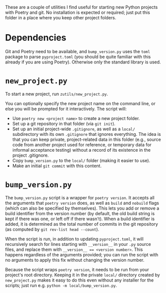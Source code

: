 These are a couple of utilities I find useful for starting new Python projects
with Poetry and git. No installation is expected or required; just put this folder in a place where you keep other project folders.

# Dependencies

Git and Poetry need to be available, and `bump_version.py` uses the `toml` package to parse `pyproject.toml` (you should be quite familiar with this already if you are using Poetry). Otherwise only the standard library is used.

# `new_project.py`

To start a new project, run `zutils/new_project.py`.

You can optionally specify the new project name on the command line, or else
you will be prompted for it interactively. The script will:

* Use `poetry new <project name>` to create a new project folder.
* Set up a git repository in that folder (via `git init`).
* Set up an initial project-wide `.gitignore`, as well as a `local/` subdirectory with its own `.gitignore` that ignores everything. The idea is that you can keep private, project-related data in this folder (e.g., source code from another project used for reference, or temporary data for informal acceptance testing) without a record of its existence in the project .gitignore.
* Copy `bump_version.py` to the `local/` folder (making it easier to use).
* Make an initial `git commit` with this content.


# `bump_version.py`

The `bump_version.py` script is a wrapper for `poetry version`. It accepts all the arguments that `poetry version` does, as well as `build` and `nobuild` flags (which can also be specified by themselves). This lets you add or remove a build identifier from the version number (by default, the old build string is kept if there was one, or left off if there wasn't). When a build identifier is added, it is determined as the total number of commits in the git repository (as computed by `git rev-list head --count`).

When the script is run, in addition to updating `pyproject.toml`, it will recursively search for lines starting with `__version__` in your `.py` source files, and replace them with `__version__ == <version number>`. This happens regardless of the arguments provided; you can run the script with no arguments to apply this fix without changing the version number.

Because the script wraps `poetry version`, it needs to be run from your project's root directory. Keeping it in the private `local/` directory created by `new_project.py` makes it easy to do this even without any installer for the scripts; just run e.g. `python -m local/bump_version.py`.
